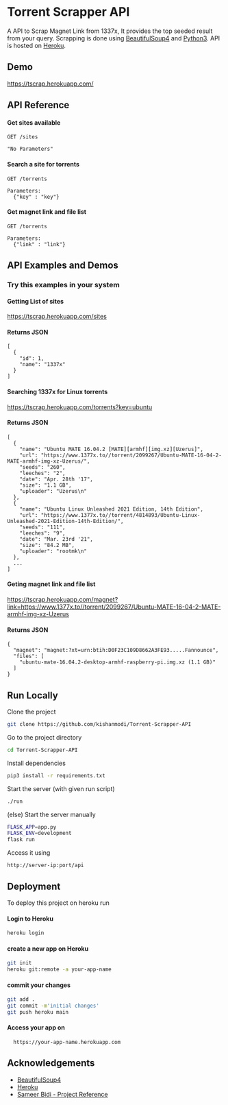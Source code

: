 
# Torrent Scrapper API

A API to Scrap Magnet Link from 1337x, It provides the top seeded result from your query. Scrapping is done using [BeautifulSoup4](https://www.crummy.com/software/BeautifulSoup/bs4/doc/) and [Python3](https://www.python.org/). API is hosted on [Heroku](heroku.com).


## Demo

https://tscrap.herokuapp.com/


## API Reference

#### Get sites available

```http
GET /sites

"No Parameters"
```

#### Search a site for torrents

```http
GET /torrents

Parameters:
  {"key" : "key"}
```

#### Get magnet link and file list

```http
GET /torrents

Parameters:
  {"link" : "link"}
```



## API Examples and Demos

### Try this examples in your system

#### Getting List of sites

https://tscrap.herokuapp.com/sites

#### Returns JSON

```
[
  {
    "id": 1,
    "name": "1337x"
  }
]
```

#### Searching 1337x for Linux torrents

https://tscrap.herokuapp.com/torrents?key=ubuntu

#### Returns JSON

```
[
  {
    "name": "Ubuntu MATE 16.04.2 [MATE][armhf][img.xz][Uzerus]",
    "url": "https://www.1377x.to//torrent/2099267/Ubuntu-MATE-16-04-2-MATE-armhf-img-xz-Uzerus/",
    "seeds": "260",
    "leeches": "2",
    "date": "Apr. 28th '17",
    "size": "1.1 GB",
    "uploader": "Uzerus\n"
  },
  {
    "name": "Ubuntu Linux Unleashed 2021 Edition, 14th Edition",
    "url": "https://www.1377x.to//torrent/4814893/Ubuntu-Linux-Unleashed-2021-Edition-14th-Edition/",
    "seeds": "111",
    "leeches": "9",
    "date": "Mar. 23rd '21",
    "size": "84.2 MB",
    "uploader": "rootmk\n"
  },
  ...
]
```

#### Geting magnet link and file list

https://tscrap.herokuapp.com/magnet?link=https://www.1377x.to//torrent/2099267/Ubuntu-MATE-16-04-2-MATE-armhf-img-xz-Uzerus

#### Returns JSON

```
{
  "magnet": "magnet:?xt=urn:btih:D0F23C109D8662A3FE93.....Fannounce",
  "files": [
    "ubuntu-mate-16.04.2-desktop-armhf-raspberry-pi.img.xz (1.1 GB)"
  ]
}
```
## Run Locally

Clone the project

```bash
git clone https://github.com/kishanmodi/Torrent-Scrapper-API
```

Go to the project directory

```bash
cd Torrent-Scrapper-API
```

Install dependencies

```bash
pip3 install -r requirements.txt
```

Start the server (with given run script)

```bash
./run
```

(else) Start the server manually

```bash
FLASK_APP=app.py
FLASK_ENV=development
flask run
```

Access it using
```
http://server-ip:port/api
```


## Deployment

To deploy this project on heroku run


#### Login to Heroku
```bash
heroku login
```

#### create a new app on Heroku
```bash
git init
heroku git:remote -a your-app-name
```

#### commit your changes
```bash
git add .
git commit -m'initial changes'
git push heroku main
```

#### Access your app on
```
  https://your-app-name.herokuapp.com
```


## Acknowledgements

 - [BeautifulSoup4](https://www.crummy.com/software/BeautifulSoup/bs4/doc/)
 - [Heroku](https://readme.so/heroku.com)
 - [Sameer Bidi - Project Reference](https://github.com/SameerBidi)

